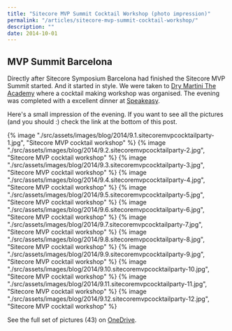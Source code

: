 ```yaml
---
title: "Sitecore MVP Summit Cocktail Workshop (photo impression)"
permalink: "/articles/sitecore-mvp-summit-cocktail-workshop/"
description: ""
date: 2014-10-01
---
```


## MVP Summit Barcelona

Directly after Sitecore Symposium Barcelona had finished the Sitecore MVP Summit started. And it started in style. We were taken to [Dry Martini The Academy](http://www.javierdelasmuelas.com/eng/dry/barcelona/the-academy-v2) where a cocktail making workshop was organised. The evening was completed with a excellent dinner at [Speakeasy](http://www.speakeasy-bcn.com/en/).

Here's a small impression of the evening. If you want to see all the pictures (and you should :) check the link at the bottom of this post.

{% image "./src/assets/images/blog/2014/9.1.sitecoremvpcocktailparty-1.jpg", "Sitecore MVP cocktail workshop" %}
{% image "./src/assets/images/blog/2014/9.2.sitecoremvpcocktailparty-2.jpg", "Sitecore MVP cocktail workshop" %}
{% image "./src/assets/images/blog/2014/9.3.sitecoremvpcocktailparty-3.jpg", "Sitecore MVP cocktail workshop" %}
{% image "./src/assets/images/blog/2014/9.4.sitecoremvpcocktailparty-4.jpg", "Sitecore MVP cocktail workshop" %}
{% image "./src/assets/images/blog/2014/9.5.sitecoremvpcocktailparty-5.jpg", "Sitecore MVP cocktail workshop" %}
{% image "./src/assets/images/blog/2014/9.6.sitecoremvpcocktailparty-6.jpg", "Sitecore MVP cocktail workshop" %}
{% image "./src/assets/images/blog/2014/9.7.sitecoremvpcocktailparty-7.jpg", "Sitecore MVP cocktail workshop" %}
{% image "./src/assets/images/blog/2014/9.8.sitecoremvpcocktailparty-8.jpg", "Sitecore MVP cocktail workshop" %}
{% image "./src/assets/images/blog/2014/9.9.sitecoremvpcocktailparty-9.jpg", "Sitecore MVP cocktail workshop" %}
{% image "./src/assets/images/blog/2014/9.10.sitecoremvpcocktailparty-10.jpg", "Sitecore MVP cocktail workshop" %}
{% image "./src/assets/images/blog/2014/9.11.sitecoremvpcocktailparty-11.jpg", "Sitecore MVP cocktail workshop" %}
{% image "./src/assets/images/blog/2014/9.12.sitecoremvpcocktailparty-12.jpg", "Sitecore MVP cocktail workshop" %}

See the full set of pictures (43) on [OneDrive](https://onedrive.live.com/redir?resid=89069150F6445DF7!2215&authkey=!ANDiMLnh4xaEhC8&ithint=folder%2cjpg).